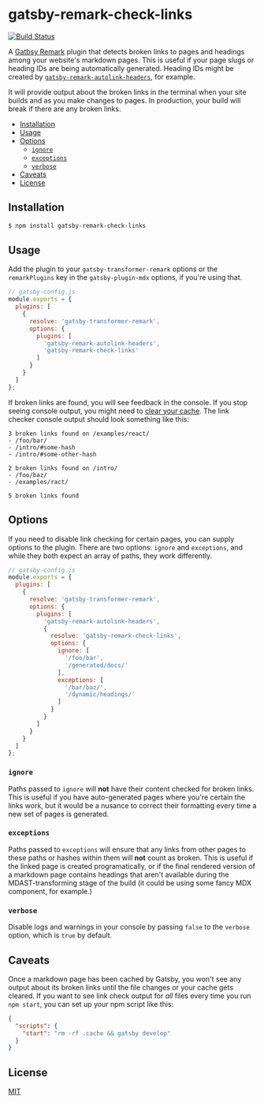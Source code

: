 # gatsby-remark-check-links

[![Build Status](https://github.com/trevorblades/gatsby-remark-check-links/workflows/Node%20CI/badge.svg)](https://github.com/trevorblades/gatsby-remark-check-links/actions)

A [Gatbsy Remark](https://www.gatsbyjs.org/packages/gatsby-transformer-remark/) plugin that detects broken links to pages and headings among your website's markdown pages. This is useful if your page slugs or heading IDs are being automatically generated. Heading IDs might be created by [`gatsby-remark-autolink-headers`](https://www.gatsbyjs.org/packages/gatsby-remark-autolink-headers/), for example.

It will provide output about the broken links in the terminal when your site builds and as you make changes to pages. In production, your build will break if there are any broken links.

- [Installation](#installation)
- [Usage](#usage)
- [Options](#options)
  - [`ignore`](#ignore)
  - [`exceptions`](#exceptions)
  - [`verbose`](#verbose)
- [Caveats](#caveats)
- [License](#license)

## Installation

```bash
$ npm install gatsby-remark-check-links
```

## Usage

Add the plugin to your `gatsby-transformer-remark` options or the `remarkPlugins` key in the `gatsby-plugin-mdx` options, if you're using that.

```js
// gatsby-config.js
module.exports = {
  plugins: [
    {
      resolve: 'gatsby-transformer-remark',
      options: {
        plugins: [
          'gatsby-remark-autolink-headers',
          'gatsby-remark-check-links'
        ]
      }
    }
  ]
};
```

If broken links are found, you will see feedback in the console. If you stop seeing console output, you might need to [clear your cache](#caveats). The link checker console output should look something like this:

```
3 broken links found on /examples/react/
- /foo/bar/
- /intro/#some-hash
- /intro/#some-other-hash
⠀
2 broken links found on /intro/
- /foo/baz/
- /examples/ract/
⠀
5 broken links found
```

## Options

If you need to disable link checking for certain pages, you can supply options to the plugin. There are two options: `ignore` and `exceptions`, and while they both expect an array of paths, they work differently.

```js
// gatsby-config.js
module.exports = {
  plugins: [
    {
      resolve: 'gatsby-transformer-remark',
      options: {
        plugins: [
          'gatsby-remark-autolink-headers',
          {
            resolve: 'gatsby-remark-check-links',
            options: {
              ignore: [
                '/foo/bar',
                '/generated/docs/'
              ],
              exceptions: [
                '/bar/baz/',
                '/dynamic/headings/'
              ]
            }
          }
        ]
      }
    }
  ]
};
```

### `ignore`

Paths passed to `ignore` will **not** have their content checked for broken links. This is useful if you have auto-generated pages where you're certain the links work, but it would be a nusance to correct their formatting every time a new set of pages is generated.

### `exceptions`

Paths passed to `exceptions` will ensure that any links from other pages to these paths or hashes within them will **not** count as broken. This is useful if the linked page is created programatically, or if the final rendered version of a markdown page contains headings that aren't available during the MDAST-transforming stage of the build (it could be using some fancy MDX component, for example.)

### `verbose`

Disable logs and warnings in your console by passing `false` to the `verbose` option, which is `true` by default.

## Caveats

Once a markdown page has been cached by Gatsby, you won't see any output about its broken links until the file changes or your cache gets cleared. If you want to see link check output for *all* files every time you run `npm start`, you can set up your npm script like this:

```json
{
  "scripts": {
    "start": "rm -rf .cache && gatsby develop"
  }
}
```

## License

[MIT](./LICENSE)
